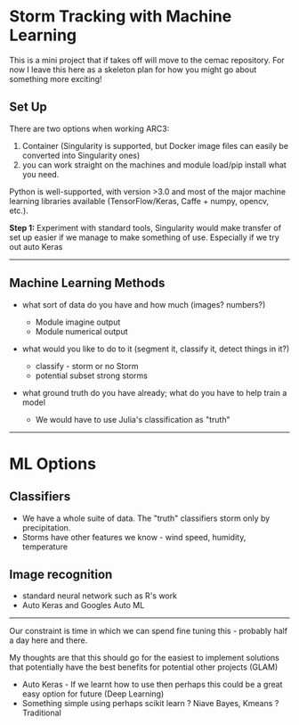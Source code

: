 # Storm Tracking with Machine Learning #

This is a mini project that if takes off will move to the cemac repository. For now I leave this here as a skeleton plan for how you might go about something more exciting!

## Set Up ##

There are two options when working ARC3:

1. Container (Singularity is supported, but Docker image files can easily be converted into Singularity ones)
2. you can work straight on the machines and module load/pip install what you need.

Python is well-supported, with version >3.0 and most of the major machine learning libraries available (TensorFlow/Keras, Caffe + numpy, opencv, etc.).

**Step 1:** Experiment with standard tools, Singularity would make transfer of set up easier if we manage to make something of use. Especially if we try out auto Keras

<hr>

## Machine Learning Methods ##

* what sort of data do you have and how much (images? numbers?)
  * Module imagine output
  * Module numerical output

* what would you like to do to it (segment it, classify it, detect things in it?)
  * classify - storm or no Storm
  * potential subset strong storms

* what ground truth do you have already; what do you have to help train a model
  * We would have to use Julia's classification as "truth"

<hr>

# ML Options #

## Classifiers ##

* We have a whole suite of data. The "truth" classifiers storm only by precipitation.
* Storms have other features we know - wind speed, humidity, temperature

## Image recognition ##

* standard neural network such as R's work
* Auto Keras and Googles Auto ML

<hr>

Our constraint is time in which we can spend fine tuning this - probably half a day here and there.

My thoughts are that this should go for the easiest to implement solutions that potentially have the best benefits for potential other projects (GLAM)
* Auto Keras - If we learnt how to use then perhaps this could be a great easy option for future (Deep Learning)
* Something simple using perhaps scikit learn ? Niave Bayes, Kmeans ? Traditional
